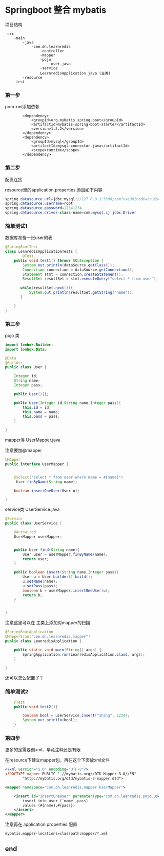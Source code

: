 



# Springboot 整合 mybatis



项目结构

```
-src
	-main
		-java
			-com.dn.learnredis
				-controller
				-mapper
				-pojo
					-user.java
				-service
				LearnredisApplication.java (主类)
		-resource
	-test
```





### 第一步

pom.xml添加依赖 

```
        <dependency>
            <groupId>org.mybatis.spring.boot</groupId>
            <artifactId>mybatis-spring-boot-starter</artifactId>
            <version>1.3.2</version>
        </dependency>
        <dependency>
            <groupId>mysql</groupId>
            <artifactId>mysql-connector-java</artifactId>
            <scope>runtime</scope>
        </dependency>
```



### 第二步 

配置连接

resource里的application.properties 添加如下内容

```java
spring.datasource.url=jdbc:mysql://127.0.0.1:3306/ssm?useUnicode=true&characterEncoding=utf8&useSSL=false&serverTimezone=GMT%2B8
spring.datasource.username=root
spring.datasource.password=12341234
spring.datasource.driver-class-name=com.mysql.cj.jdbc.Driver

```



### 简单测试1

数据库准备一张user的表

```java
@SpringBootTest
class LeanredisApplicationTests {  
		@Test
    public void test1() throws SQLException {
        System.out.println(dataSource.getClass());
        Connection connection = dataSource.getConnection();
        Statement stmt = connection.createStatement();
        ResultSet resultSet = stmt.executeQuery("select * from user");
        
       while(resultSet.next()){
           System.out.println(resultSet.getString("name"));
       }

    }
}
```



### 第三步

pojo 类

```java
import lombok.Builder;
import lombok.Data;

@Data
@Builder
public class User {

    Integer id;
    String name;
    Integer pass;

    public User(){};

    public User(Integer id,String name,Integer pass){
        this.id = id;
        this.name = name;
        this.pass = pass;
    }

}
```



mapper类 UserMapper.java

注意要加@mapper

```java
@Mapper
public interface UserMapper {


    @Select("select * from user where name = #{name}")
     User finByName(String name);

    boolean insertOneUser(User u);

}
```



service类 UserService.java

```java
@Service
public class UserService {

    @Autowired
    UserMapper userMapper;


    public User find(String name){
        User user = userMapper.finByName(name);
        return user;
    }

    public boolean insert(String name,Integer pass){
        User u = User.builder().build();
        u.setName(name);
        u.setPass(pass);
        boolean b = userMapper.insertOneUser(u);
        return b;
    }


}
```



注意这里可以在 主类上添加对mapper的扫描

```java
@SpringBootApplication
@MapperScan("com.dn.learnredis.mapper")
public class LeanredisApplication {

    public static void main(String[] args) {
        SpringApplication.run(LeanredisApplication.class, args);
    }

}

```



还可以怎么配置了？





### 简单测试2

```java
	@Test
    public void test2(){

        boolean bool = userService.insert("zhang", 1234);
        System.out.println(bool);
    }
```





### 第四步

更多的是需要谢xml，毕竟注释还是有限

在resource下建立mapper包，再在这个下面放xml文件

```xml
<?xml version="1.0" encoding="UTF-8"?>
<!DOCTYPE mapper PUBLIC "-//mybatis.org//DTD Mapper 3.0//EN"
        "http://mybatis.org/dtd/mybatis-3-mapper.dtd">

<mapper namespace="com.dn.leanredis.mapper.UserMapper">

    <insert id="insertOneUser" parameterType="com.dn.leanredis.pojo.User" useGeneratedKeys="true">
        insert into user (`name`,pass)
        values (#{name},#{pass})
    </insert>
</mapper>
```



 注意再在 application.properties 配置

```
mybatis.mapper-locations=classpath:mapper/*.xml
```



## end

